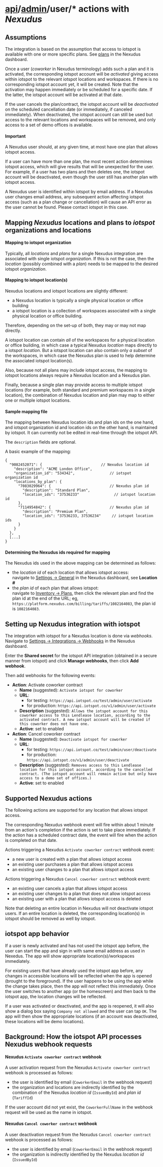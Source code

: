 # [api](../..)/[admin](..)/user/* actions with _Nexudus_


## Assumptions

The integration is based on the assumption that access to iotspot is available with one or more specific plans. See [plans](https://platform.nexudus.com/billing/tariffs?Tariff_Archived=false) in the Nexudus dashboard. 

Once a user (_coworker_ in Nexudus terminology) adds such a plan and it is activated, the corresponding iotspot account will be _activated_ giving access within iotspot to the relevant iotspot locations and workspaces. If there is no corresponding iotspot account yet, it will be created. Note that the activation may happen immediately or be scheduled for a specific date. If the latter, the iotspot account will be activated at that date.

If the user cancels the plan/contract, the iotspot account will be _deactivated_ on the scheduled cancellation date (or immediately, if canceled immediately). When deactivated, the iotspot account can still be used but access to the relevant locations and workspaces will be removed, and only access to a set of demo offices is available.

#### Important

A Nexudus user should, at any given time, at most have one plan that allows iotspot access.

If a user can have more than one plan, the most recent action determines iotspot access, which will give results that will be unexpected for the user. For example, if a user has two plans and then deletes one, the iotspot account will be deactivated, even though the user still has another plan with iotspot access.

A Nexudus user is identified within iotspot by email address. If a Nexudus user changes email address, any subsequent action affecting iotspot access (such as a plan change or cancellation) will cause an API error as the user cannot be found. Please contact iotspot in this case.


## Mapping _Nexudus_ locations and plans to _iotspot_ organizations and locations

#### Mapping to iotspot organization

Typically, all _locations_ and _plans_ for a single Nexudus integration are associated with single iotspot _organization_. If this is not the case, then the _location_ (possibly combined with a _plan_) needs to be mapped to the desired iotspot _organization_.

#### Mapping to iotspot location(s)

Nexudus locations and iotspot locations are slightly different:
* a Nexudus location is typically a single physical location or office building
* a iotspot location is a collection of workspaces associated with a single physical location or office building.

Therefore, depending on the set-up of both, they may or may not map directly.

A iotspot location can contain _all_ of the workspaces for a physical location or office building, in which case a typical Nexudus _location_ maps directly to a iotspot _location_. But a iotspot location can also contain only _a subset_ of the workspaces, in which case the Nexudus plan is used to help determine the associated iotspot location(s).

Also, because not all plans may include iotspot access, the mapping to iotspot locations always require a Nexudus location and a Nexudus plan.

Finally, because a single plan may provide access to multiple iotspot locations (for example, both standard and premium workspaces in a single location), the combination of Nexudus location and plan may map to either one or multiple iotspot locations.

#### Sample mapping file

The mapping between Nexudus location ids and plan ids on the one hand, and iotspot organization id and location ids on the other hand, is maintained by iotspot. It can currently not be edited in real-time through the iotspot API.

The `description` fields are optional.

A basic example of the mapping: 
```
{
  "9082452071": {                           // Nexudus location id
    "description": "ACME London Office",
    "organization_id": "534342",                // iotspot organization id
    "locations_by_plan": {
      "7083029964": {                           // Nexudus plan id
        "description": "Standard Plan",
        "location_ids": "37536233"                // iotspot location id
      },
      "7114954842": {                           // Nexudus plan id
        "description": "Premium Plan",
        "location_ids": "37536233, 37536234"     // iotspot location ids
      }
    }
  },
  [...]
}
```

#### Determining the Nexudus ids required for mapping

The Nexudus ids used in the above mapping can be determined as follows:
* the _location id_ of each location that allows iotspot access:<br/>
navigate to [Settings → General](https://platform.nexudus.com/settings/general) in the Nexudus dashboard, see **Location #**
* the _plan id_ of each plan that allows iotspot:<br/>
navigate to [Inventory → Plans](https://platform.nexudus.com/billing/tariffs?Tariff_Archived=false), then click the relevant plan and find the plan id at the end of the URL; eg, `https://platform.nexudus.com/billing/tariffs/1082164083`, the plan id is `1082164083`.

## Setting up Nexudus integration with iotspot

The integration with iotspot for a Nexudus location is done via _webhooks_. Navigate to [Settings → Integrations → Webhooks](https://platform.nexudus.com/settings/integrations/options/webhooks) in the Nexudus dashboard.

Enter the **Shared secret** for the iotspot API integration (obtained in a secure manner from iotspot) and click **Manage webhooks**, then click **Add webhook**.

Then add webhooks for the following events:
* **Action**: Activate coworker contract
  * **Name** (suggested): `Activate iotspot for coworker`
  * **URL**:
    * for testing: `https://api.iotspot.co/test/admin/user/activate`
    * for production: `https://api.iotspot.co/v1/admin/user/activate`
  * **Description** (suggested): `Allows the iotspot account for this coworker access to this Lendlease location, according to the activated contract. A new iotspot account will be created if this coworker does not have one.`
  * **Active**: set to enabled
* **Action**: Cancel coworker contract
  * **Name** (suggested): `Deactivate iotspot for coworker`
  * **URL**: 
    * for testing: `https://api.iotspot.co/test/admin/user/deactivate`
    * for production: `https://api.iotspot.co/v1/admin/user/deactivate`
  * **Description** (suggested): `Removes access to this Lendlease location for this iotspot account, according to the cancelled contract. (The iotspot account will remain active but only have access to a demo set of offices.)`
  * **Active**: set to enabled


## Supported Nexudus actions

The following actions are supported for any location that allows iotspot access.

The corresponding Nexudus webhook event will fire within about 1 minute from an action's completion if the action is set to take place immediately. If the action has a scheduled contract date, the event will fire when the action is completed on that date.

Actions triggering a Nexudus `Activate coworker contract` webhook event:
* a new user is created with a plan that allows iotspot access  
* an existing user purchases a plan that allows iotspot access
* an existing user changes to a plan that allows iotspot access

Actions triggering a Nexudus `Cancel coworker contract` webhook event:
* an existing user cancels a plan that allows iotspot access
* an existing user changes to a plan that does not allow iotspot access
* an existing user with a plan that allows iotspot access is deleted

Note that deleting an entire location in Nexudus will not deactivate iotspot users. If an entire location is deleted, the corresponding location(s) in iotspot should be removed as well by iotspot.


## iotspot app behavior

If a user is newly activated and has not used the iotspot app before, the user can start the app and sign in with same email address as used in Nexedus. The app will show appropriate location(s)/workspaces immediately.

For existing users that have already used the iotspot app before, any changes in accessible locations will be reflected when the app is opened (brought to the foreground). If the user happens to be using the app while the change takes place, then the app will not reflect this immediately. Once the user switches to another app (or the homescreen) and then back to the iotspot app, the location changes will be reflected.

If a user was activated or deactivated, and the app is reopened, it will also show a dialog box saying `Company not allowed` and the user can tap `OK`. The app will then show the appropriate locations (if an account was deactivated, these locations will be demo locations).


## Background: How the iotspot API processes Nexudus webhook requests

#### Nexudus `Activate coworker contract` webhook

A user activation request from the Nexudus `Activate coworker contract` webhook is processed as follows:
* the user is identified by email (`CoworkerEmail` in the webhook request)
* the organization and locations are indirectly identified by the combination of the Nexudus _location id_  (`IssuedById`) and _plan id_  (`TariffId`) 

If the user account did not yet exist, the `CoworkerFullName` in the webhook request will be used as the name in iotspot.


#### Nexudus `Cancel coworker contract` webhook

A user deactivation request from the Nexudus `Cancel coworker contract` webhook is processed as follows:
* the user is identified by email (`CoworkerEmail` in the webhook request)
* the organization is indirectly identified by the Nexudus _location id_  (`IssuedById`)
